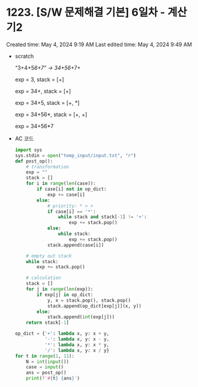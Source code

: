 # 1223. [S/W 문제해결 기본] 6일차 - 계산기2

Created time: May 4, 2024 9:19 AM
Last edited time: May 4, 2024 9:49 AM

- scratch
    
    “3+4+5*6+7” → 34+56*+7+
    
    exp = 3, stack = [+]
    
    exp = 34+, stack = [+]
    
    exp = 34+5, stack = [+, *]
    
    exp = 34+56*, stack = [+, +]
    
    exp = 34+56*7
    
- AC 코드
    
    ```python
    import sys
    sys.stdin = open("temp_input/input.txt", "r")
    def post_op():
        # transformation
        exp = ""
        stack = []
        for i in range(len(case)):
            if case[i] not in op_dict:
                exp += case[i]
            else:
                # priority: * > +
                if case[i] == '*':
                    while stack and stack[-1] != '+':
                        exp += stack.pop()
                else:
                    while stack:
                        exp += stack.pop()
                stack.append(case[i])
    
        # empty out stack
        while stack:
            exp += stack.pop()
    
        # calculation
        stack = []
        for j in range(len(exp)):
            if exp[j] in op_dict:
                y, x = stack.pop(), stack.pop()
                stack.append(op_dict[exp[j]](x, y))
            else:
                stack.append(int(exp[j]))
        return stack[-1]
    
    op_dict = {'+': lambda x, y: x + y,
               '-': lambda x, y: x - y,
               '*': lambda x, y: x * y,
               '/': lambda x, y: x / y}
    for t in range(1, 11):
        N = int(input())
        case = input()
        ans = post_op()
        print(f'#{t} {ans}')
    ```